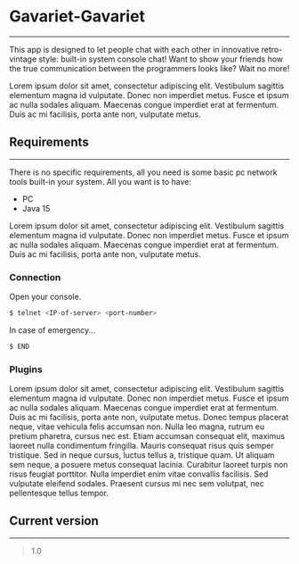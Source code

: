 # Gavariet-Gavariet

---

This app is designed to let people chat with each other in innovative retro-vintage style: built-in system console chat! Want to show your friends how the true communication between the programmers looks like? Wait no more! 

Lorem ipsum dolor sit amet, consectetur adipiscing elit. Vestibulum sagittis elementum magna id vulputate. Donec non imperdiet metus. Fusce et ipsum ac nulla sodales aliquam. Maecenas congue imperdiet erat at fermentum. Duis ac mi facilisis, porta ante non, vulputate metus.

## Requirements

---
There is no specific requirements, all you need is some basic pc network tools built-in your system. All you want is to have:
* PC
* Java 15

Lorem ipsum dolor sit amet, consectetur adipiscing elit. Vestibulum sagittis elementum magna id vulputate. Donec non imperdiet metus. Fusce et ipsum ac nulla sodales aliquam. Maecenas congue imperdiet erat at fermentum. Duis ac mi facilisis, porta ante non, vulputate metus. 


### Connection

Open your console.

```sh
$ telnet <IP-of-server> <port-number>
```

In case of emergency...

```sh
$ END
```

### Plugins

Lorem ipsum dolor sit amet, consectetur adipiscing elit. Vestibulum sagittis elementum magna id vulputate. Donec non imperdiet metus. Fusce et ipsum ac nulla sodales aliquam. Maecenas congue imperdiet erat at fermentum. Duis ac mi facilisis, porta ante non, vulputate metus. Donec tempus placerat neque, vitae vehicula felis accumsan non. Nulla leo magna, rutrum eu pretium pharetra, cursus nec est. Etiam accumsan consequat elit, maximus laoreet nulla condimentum fringilla. Mauris consequat risus quis semper tristique. Sed in neque cursus, luctus tellus a, tristique quam. Ut aliquam sem neque, a posuere metus consequat lacinia. Curabitur laoreet turpis non risus feugiat porttitor. Nulla imperdiet enim vitae convallis facilisis. Sed vulputate eleifend sodales. Praesent cursus mi nec sem volutpat, nec pellentesque tellus tempor.


## Current version
---
> 1.0


